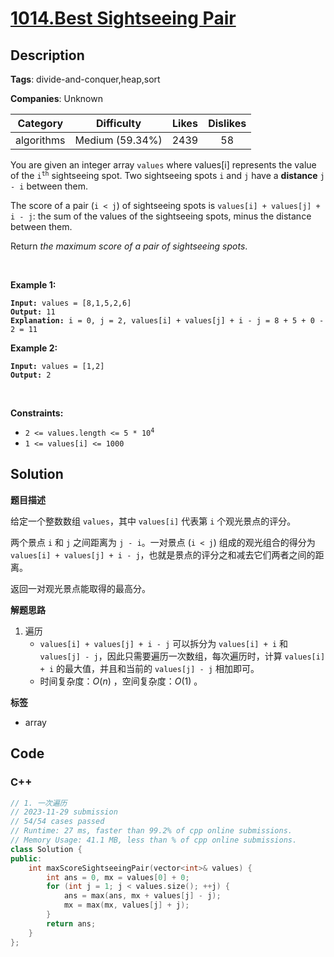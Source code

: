 # [1014.Best Sightseeing Pair](https://leetcode.com/problems/best-sightseeing-pair/description/)

## Description

**Tags**: divide-and-conquer,heap,sort

**Companies**: Unknown

|  Category  |   Difficulty    | Likes | Dislikes |
| :--------: | :-------------: | :---: | :------: |
| algorithms | Medium (59.34%) | 2439  |    58    |

<p>You are given an integer array <code>values</code> where values[i] represents the value of the <code>i<sup>th</sup></code> sightseeing spot. Two sightseeing spots <code>i</code> and <code>j</code> have a <strong>distance</strong> <code>j - i</code> between them.</p>
<p>The score of a pair (<code>i &lt; j</code>) of sightseeing spots is <code>values[i] + values[j] + i - j</code>: the sum of the values of the sightseeing spots, minus the distance between them.</p>
<p>Return <em>the maximum score of a pair of sightseeing spots</em>.</p>
<p>&nbsp;</p>
<p><strong class="example">Example 1:</strong></p>
<pre><code><strong>Input:</strong> values = [8,1,5,2,6]
<strong>Output:</strong> 11
<strong>Explanation:</strong> i = 0, j = 2, values[i] + values[j] + i - j = 8 + 5 + 0 - 2 = 11</code></pre>
<p><strong class="example">Example 2:</strong></p>
<pre><code><strong>Input:</strong> values = [1,2]
<strong>Output:</strong> 2</code></pre>
<p>&nbsp;</p>
<p><strong>Constraints:</strong></p>
<ul>
  <li><code>2 &lt;= values.length &lt;= 5 * 10<sup>4</sup></code></li>
  <li><code>1 &lt;= values[i] &lt;= 1000</code></li>
</ul>

## Solution

**题目描述**

给定一个整数数组 `values`，其中 `values[i]` 代表第 `i` 个观光景点的评分。

两个景点 `i` 和 `j` 之间距离为 `j - i`。一对景点 (`i < j`) 组成的观光组合的得分为 `values[i] + values[j] + i - j`，也就是景点的评分之和减去它们两者之间的距离。

返回一对观光景点能取得的最高分。

**解题思路**

1. 遍历
   - `values[i] + values[j] + i - j` 可以拆分为 `values[i] + i` 和 `values[j] - j`，因此只需要遍历一次数组，每次遍历时，计算 `values[i] + i` 的最大值，并且和当前的 `values[j] - j` 相加即可。
   - 时间复杂度：$O(n)$ ，空间复杂度：$O(1)$ 。

**标签**

- array

<!-- code start -->
## Code

### C++

```cpp
// 1. 一次遍历
// 2023-11-29 submission
// 54/54 cases passed
// Runtime: 27 ms, faster than 99.2% of cpp online submissions.
// Memory Usage: 41.1 MB, less than % of cpp online submissions.
class Solution {
public:
    int maxScoreSightseeingPair(vector<int>& values) {
        int ans = 0, mx = values[0] + 0;
        for (int j = 1; j < values.size(); ++j) {
            ans = max(ans, mx + values[j] - j);
            mx = max(mx, values[j] + j);
        }
        return ans;
    }
};
```

<!-- code end -->
